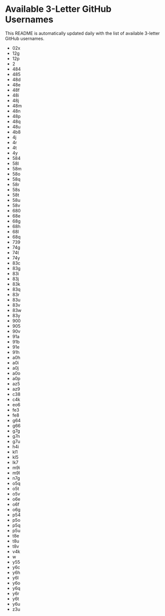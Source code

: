 # Available 3-Letter GitHub Usernames

This README is automatically updated daily with the list of available 3-letter GitHub usernames.

- 02x
- 12g
- 12p
- 2
- 484
- 485
- 48d
- 48e
- 48f
- 48i
- 48j
- 48m
- 48n
- 48p
- 48q
- 48u
- 4b8
- 4j
- 4r
- 4t
- 4y
- 584
- 58l
- 58m
- 58o
- 58q
- 58r
- 58s
- 58t
- 58u
- 58v
- 680
- 68e
- 68g
- 68h
- 68l
- 68q
- 739
- 74g
- 74t
- 74y
- 83c
- 83g
- 83i
- 83j
- 83k
- 83q
- 83r
- 83u
- 83v
- 83w
- 83y
- 900
- 905
- 90v
- 91a
- 91b
- 91e
- 91h
- a0h
- a0i
- a0j
- a0o
- a0p
- az5
- az9
- c38
- c4k
- eo6
- fe3
- fe8
- g64
- g66
- g7g
- g7n
- g7u
- h4i
- kl1
- kl5
- lk7
- m9i
- m9l
- n7g
- o5q
- o5t
- o5v
- o6e
- o6f
- o6g
- p54
- p5o
- p5q
- p5u
- t8e
- t8u
- t8v
- v4k
- w
- y55
- y6c
- y6h
- y6l
- y6o
- y6q
- y6r
- y6t
- y6u
- z3u
